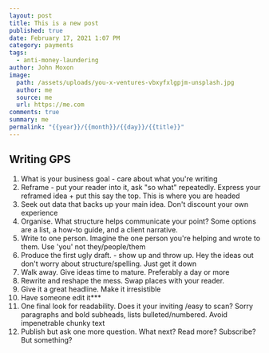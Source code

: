 ```yaml
---
layout: post
title: This is a new post
published: true
date: February 17, 2021 1:07 PM
category: payments
tags:
  - anti-money-laundering
author: John Moxon
image:
  path: /assets/uploads/you-x-ventures-vbxyfxlgpjm-unsplash.jpg
  author: me
  source: me
  url: https://me.com
comments: true
summary: me
permalink: "{{year}}/{{month}}/{{day}}/{{title}}"
---
```

## Writing GPS
1. What is your business goal - care about what you're writing
2. Reframe - put your reader into it, ask "so what" repeatedly. Express your reframed idea + put this say the top. This is where you are headed
3. Seek out data that backs up your main idea. Don't discount your own experience
4. Organise. What structure helps communicate your point? Some options are a list, a how-to guide, and a client narrative.
5. Write to one person. Imagine the one person you're helping and wrote to them. Use 'you' not they/people/them
6. Produce the first ugly draft. - show up and throw up. Hey the ideas out don't worry about structure/spelling. Just get it down
7. Walk away. Give ideas time to mature. Preferably a day or more
8. Rewrite and reshape the mess. Swap places with your reader.
9. Give it a great headline. Make it irresistible
10. Have someone edit it***
11. One final look for readability. Does it your inviting /easy to scan? Sorry paragraphs and bold subheads, lists bulleted/numbered. Avoid impenetrable chunky text
12. Publish but ask one more question. What next? Read more? Subscribe? But something?